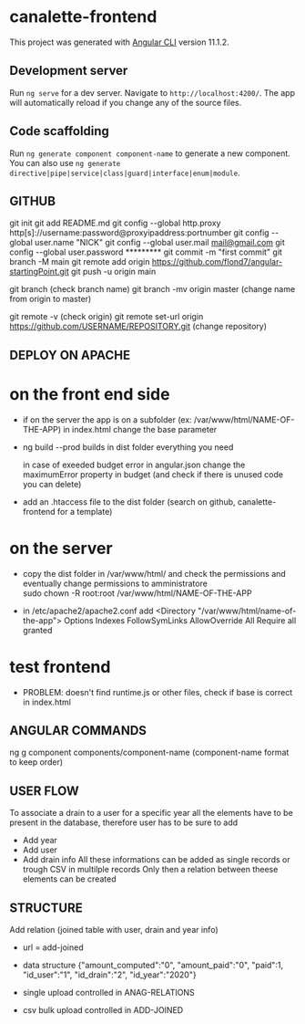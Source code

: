 # canalette-frontend

This project was generated with [Angular CLI](https://github.com/angular/angular-cli) version 11.1.2.

## Development server

Run `ng serve` for a dev server. Navigate to `http://localhost:4200/`. The app will automatically reload if you change any of the source files.

## Code scaffolding

Run `ng generate component component-name` to generate a new component. You can also use `ng generate directive|pipe|service|class|guard|interface|enum|module`.

## GITHUB
git init 
git add README.md 
git config --global http.proxy http[s]://username:password@proxyipaddress:portnumber 
git config --global user.name "NICK" 
git config --global user.mail mail@gmail.com 
git config --global user.password ********* 
git commit -m "first commit" 
git branch -M main 
git remote add origin https://github.com/flond7/angular-startingPoint.git 
git push -u origin main

git branch (check branch name)
git branch -mv origin master (change name from origin to master)

git remote -v (check origin)
git remote set-url origin https://github.com/USERNAME/REPOSITORY.git (change repository)

## DEPLOY ON APACHE
# on the front end side
- if on the server the app is on a subfolder (ex: /var/www/html/NAME-OF-THE-APP) in index.html change the base parameter  
  <base href="/NAME-OF-THE-APP/">  

- ng build --prod 
  builds in dist folder everything you need

  in case of exeeded budget error in angular.json change the maximumError property in budget (and check if there is unused code you can delete)  

- add an .htaccess file to the dist folder (search on github, canalette-frontend for a template)

# on the server
- copy the dist folder in /var/www/html/ and check the permissions and eventually change permissions to amministratore  
  sudo chown -R root:root /var/www/html/NAME-OF-THE-APP

- in /etc/apache2/apache2.conf add
  <Directory "/var/www/html/name-of-the-app">
    Options Indexes FollowSymLinks
    AllowOverride All
    Require all granted
  </Directory>

# test frontend
- PROBLEM: doesn't find runtime.js or other files, check if base is correct in index.html



## ANGULAR COMMANDS
ng g component components/component-name (component-name format to keep order)


## USER FLOW  
To associate a drain to a user for a specific year all the elements have to be present in the database, therefore user has to be sure to add
- Add year  
- Add user 
- Add drain info
All these informations can be added as single records or trough CSV in multilple records
Only then a relation between theese elements can be created

## STRUCTURE
Add relation (joined table with user, drain and year info)  
- url = add-joined  
- data structure      {"amount_computed":"0", "amount_paid":"0", "paid":1,  "id_user":"1", "id_drain":"2", "id_year":"2020"}  
  
- single upload       controlled in ANAG-RELATIONS  
- csv bulk upload     controlled in ADD-JOINED  
  


